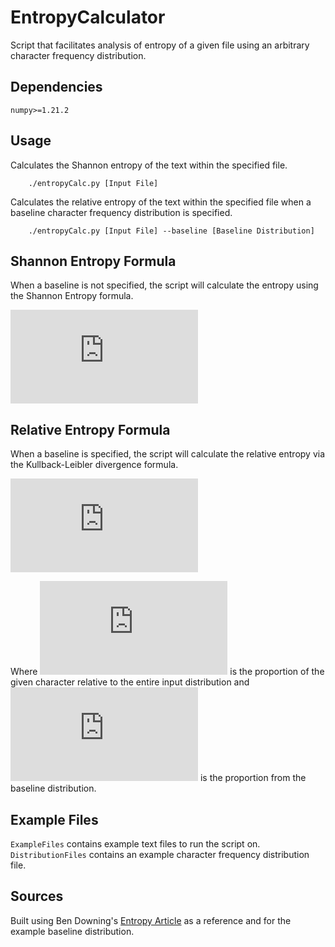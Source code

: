 # EntropyCalculator
Script that facilitates analysis of entropy of a given file using an arbitrary 
character frequency distribution.

## Dependencies
```
numpy>=1.21.2
```

## Usage

Calculates the Shannon entropy of the text within the specified file.
```
    ./entropyCalc.py [Input File] 
```

Calculates the relative entropy of the text within the specified file
when a baseline character frequency distribution is specified.
```
    ./entropyCalc.py [Input File] --baseline [Baseline Distribution]
```

## Shannon Entropy Formula

When a baseline is not specified, the script will calculate the entropy
using the Shannon Entropy formula.

![equation](https://latex.codecogs.com/gif.latex?H%20%3D%20%5Csum_%7Bi%7Dp_%7Bi%7D%5Clog%20p_%7Bi%7D)

## Relative Entropy Formula

When a baseline is specified, the script will calculate the relative entropy
via the Kullback-Leibler divergence formula.

![equation](https://latex.codecogs.com/gif.latex?D_%7BKL%7D%28P_%7B%7C%7C%7DQ%29%3D%5Csum_%7Bi%7Dp_%7Bi%7Dlog%5Cleft%28%5Cfrac%7Bp_%7Bi%7D%7D%7Bq_%7Bi%7D%7D%5Cright%29)

Where ![equation](https://latex.codecogs.com/gif.latex?p_%7Bi%7D) is the 
proportion of the given character relative to the entire input distribution
and ![equation](https://latex.codecogs.com/gif.latex?q_%7Bi%7D) 
is the proportion from the baseline distribution.

## Example Files
``ExampleFiles`` contains example text files to run the script on.
``DistributionFiles`` contains an example character frequency distribution file.

## Sources
Built using Ben Downing's [Entropy Article](https://redcanary.com/blog/threat-hunting-entropy/)
as a reference and for the example baseline distribution.
